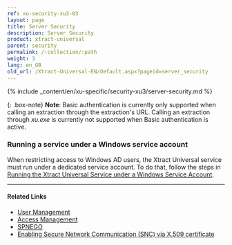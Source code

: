 ```yaml
---
ref: xu-security-xu3-03
layout: page
title: Server Security
description: Server Security
product: xtract-universal
parent: security
permalink: /:collection/:path
weight: 3
lang: en_GB
old_url: /Xtract-Universal-EN/default.aspx?pageid=server_security
---
```


{% include _content/en/xu-specific/security-xu3/server-security.md %}

{: .box-note}
**Note**: Basic authentication is currently only supported when calling an extraction through the extraction's URL. Calling an extraction through *xu.exe* is currently not supported when Basic authentication is active.

### Running a service under a Windows service account

When restricting access to Windows AD users, the Xtract Universal service must run under a dedicated service account. To do that, follow the steps in [Running the Xtract Universal Service under a Windows Service Account](../advanced-techniques/service-account).

*********
#### Related Links
- [User Management](./user-management)
- [Access Management](./access-management)
- [SPNEGO](https://en.wikipedia.org/wiki/SPNEGO)
- [Enabling Secure Network Communication (SNC) via X.509 certificate](https://kb.theobald-software.com/sap/enable-snc-using-pse-file)
